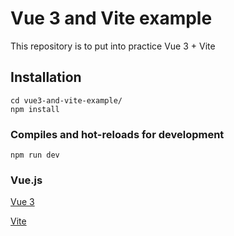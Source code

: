 # Vue 3 and Vite example

This repository is to put into practice Vue 3 + Vite

## Installation

```
cd vue3-and-vite-example/
npm install
```

### Compiles and hot-reloads for development
```
npm run dev
```

### Vue.js

[Vue 3](https://v3.vuejs.org/)

[Vite](https://vitejs.dev/guide/)
